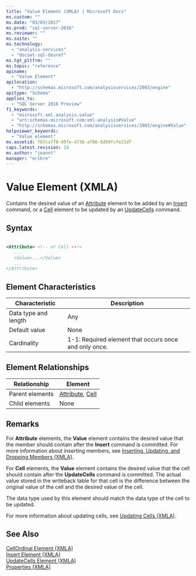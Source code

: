 ```yaml
---
title: "Value Element (XMLA) | Microsoft Docs"
ms.custom: ""
ms.date: "03/03/2017"
ms.prod: "sql-server-2016"
ms.reviewer: ""
ms.suite: ""
ms.technology: 
  - "analysis-services"
  - "docset-sql-devref"
ms.tgt_pltfrm: ""
ms.topic: "reference"
apiname: 
  - "Value Element"
apilocation: 
  - "http://schemas.microsoft.com/analysisservices/2003/engine"
apitype: "Schema"
applies_to: 
  - "SQL Server 2016 Preview"
f1_keywords: 
  - "microsoft.xml.analysis.value"
  - "urn:schemas-microsoft-com:xml-analysis#Value"
  - "http://schemas.microsoft.com/analysisservices/2003/engine#Value"
helpviewer_keywords: 
  - "Value element"
ms.assetid: f87ca7f8-d9fe-4730-a706-5d50fcfe21df
caps.latest.revision: 14
ms.author: "jeannt"
manager: "erikre"
---
```

# Value Element (XMLA)
  Contains the desired value of an [Attribute](../../../analysis-services/xmla/xml-elements-properties/attribute-element-xmla.md) element to be added by an [Insert](../../../analysis-services/xmla/xml-elements-commands/insert-element-xmla.md) command, or a [Cell](../../../analysis-services/xmla/xml-elements-properties/cell-element-xmla.md) element to be updated by an [UpdateCells](../../../analysis-services/xmla/xml-elements-commands/updatecells-element-xmla.md) command.  
  
## Syntax  
  
```xml  
  
<Attribute> <!-- or Cell --!>  
   ...  
   <Value>...</Value>  
   ...  
</Attribute>  
```  
  
## Element Characteristics  
  
|Characteristic|Description|  
|--------------------|-----------------|  
|Data type and length|Any|  
|Default value|None|  
|Cardinality|1-1: Required element that occurs once and only once.|  
  
## Element Relationships  
  
|Relationship|Element|  
|------------------|-------------|  
|Parent elements|[Attribute](../../../analysis-services/xmla/xml-elements-properties/attribute-element-xmla.md), [Cell](../../../analysis-services/xmla/xml-elements-properties/cell-element-xmla.md)|  
|Child elements|None|  
  
## Remarks  
 For **Attribute** elements, the **Value** element contains the desired value that the member should contain after the **Insert** command is committed. For more information about inserting members, see [Inserting, Updating, and Dropping Members &#40;XMLA&#41;](../../../analysis-services/multidimensional-models-scripting-language-assl-xmla/inserting-updating-and-dropping-members-xmla.md).  
  
 For **Cell** elements, the **Value** element contains the desired value that the cell should contain after the **UpdateCells** command is committed. The actual value stored in the writeback table for that cell is the difference between the original value of the cell and the desired value of the cell.  
  
 The data type used by this element should match the data type of the cell to be updated.  
  
 For more information about updating cells, see [Updating Cells &#40;XMLA&#41;](../../../analysis-services/multidimensional-models-scripting-language-assl-xmla/updating-cells-xmla.md).  
  
## See Also  
 [CellOrdinal Element &#40;XMLA&#41;](../../../analysis-services/xmla/xml-elements-properties/cellordinal-element-xmla.md)   
 [Insert Element &#40;XMLA&#41;](../../../analysis-services/xmla/xml-elements-commands/insert-element-xmla.md)   
 [UpdateCells Element &#40;XMLA&#41;](../../../analysis-services/xmla/xml-elements-commands/updatecells-element-xmla.md)   
 [Properties &#40;XMLA&#41;](../../../analysis-services/xmla/xml-elements-properties/xml-elements-properties.md)  
  
  